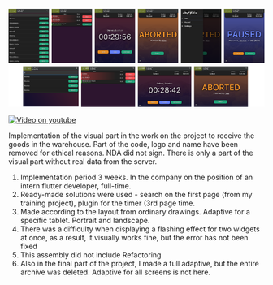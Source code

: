 ![Optional Text](/assets/images/readme.png)

[![Video on youtube](https://www.facebook.com/linkprojectsltd)](https://youtube.com/shorts/0yrAIc6i8g4?feature=share)




Implementation of the visual part in the work on the project to receive the goods in the warehouse. Part of the code, logo and name have been removed for ethical reasons. NDA did not sign. There is only a part of the visual part without real data from the server.

1) Implementation period 3 weeks. In the company on the position of an intern flutter developer, full-time.
2) Ready-made solutions were used - search on the first page (from my training project), plugin for the timer (3rd page time.
3) Made according to the layout from ordinary drawings. Adaptive for a specific tablet. Portrait and landscape.
4) There was a difficulty when displaying a flashing effect for two widgets at once, as a result, it visually works fine, but the error has not been fixed
4) This assembly did not include Refactoring
5) Also in the final part of the project, I made a full adaptive, but the entire archive was deleted. Adaptive for all screens is not here.
